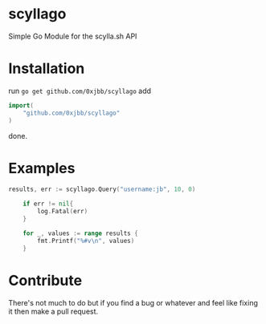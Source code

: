 # scyllago
Simple Go Module for the scylla.sh API

# Installation
run 
`go get github.com/0xjbb/scyllago`
add 
```go
import(
	"github.com/0xjbb/scyllago"
)
```
done.

# Examples

```go
results, err := scyllago.Query("username:jb", 10, 0)

	if err != nil{
		log.Fatal(err)
	}

	for _, values := range results {
		fmt.Printf("%#v\n", values)
	}
```

# Contribute

There's not much to do but if you find a bug or whatever and feel like fixing it then make a pull request.